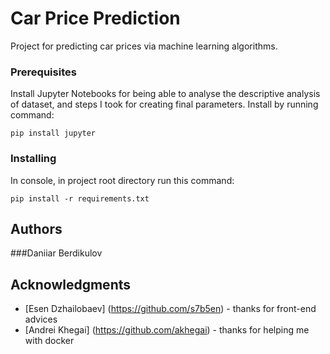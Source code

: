 # Car Price Prediction

Project for predicting car prices via machine learning algorithms.

### Prerequisites

Install Jupyter Notebooks for being able to analyse the descriptive analysis of dataset, and steps I took for creating final parameters.
Install by running command:
```
pip install jupyter
```

### Installing

In console, in project root directory run this command:

```
pip install -r requirements.txt
```

## Authors

###Daniiar Berdikulov

## Acknowledgments

* [Esen Dzhailobaev] (https://github.com/s7b5en) - thanks for front-end advices
* [Andrei Khegai] (https://github.com/akhegai) - thanks for helping me with docker


